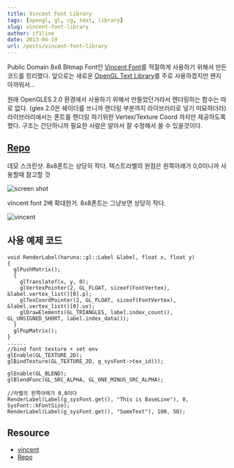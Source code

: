 ```yaml
---
title: Vincent Font Library
tags: [opengl, gl, cg, text, library]
slug: vincent-font-library
author: if1live
date: 2013-04-19
url: /posts/vincent-font-library
---
```

Public Domain 8x8 Bitmap Font인 [Vincent Font][vincent]를 적절하게 사용하기 위해서 만든 코드를 정리했다.
앞으로는 새로운 [OpenGL Text Library]({filename}opengl-text-library.md)를 주로 사용하겠지만 왠지 아까워서...

원래 OpenGLES 2.0 환경에서 사용하기 위해서 만들었던거라서 렌더링하는 함수는 따로 없다. (gles 2.0은 쉐이더를 쓰니까 렌더링 부분까지 라이브러리로 넣기 미묘하더라)
라이브러리에서는 폰트를 렌더링 하기위한 Vertex/Texture Coord 까지만 제공하도록했다. 구조는 간단하니까 필요한 사람은 알아서 잘 수정해서 쓸 수 있을것이다.

<!--adsense-->

## [Repo][repo]

데모 스크린샷. 8x8폰트는 상당히 작다.
텍스트라벨의 원점은 왼쪽아래가 0,0이니까 사용할때 참고할 것

![screen shot]({attach}vincent-font-library/screenshot.png)

vincent font 2배 확대한거. 8x8폰트는 그냥보면 상당히 작다.

![vincent]({attach}vincent-font-library/vincent.png)

## 사용 예제 코드
```
void RenderLabel(haruna::gl::Label &label, float x, float y)
{
  glPushMatrix();
  {
    glTranslatef(x, y, 0);
    glVertexPointer(2, GL_FLOAT, sizeof(FontVertex), &label.vertex_list()[0].p);
    glTexCoordPointer(2, GL_FLOAT, sizeof(FontVertex), &label.vertex_list()[0].uv);
    glDrawElements(GL_TRIANGLES, label.index_count(), GL_UNSIGNED_SHORT, label.index_data());
  }
  glPopMatrix();
}
......
//bind font texture + set env
glEnable(GL_TEXTURE_2D);
glBindTexture(GL_TEXTURE_2D, g_sysFont->tex_id());

glEnable(GL_BLEND);
glBlendFunc(GL_SRC_ALPHA, GL_ONE_MINUS_SRC_ALPHA);

//라벨의 왼쪽아래가 0,0이다
RenderLabel(Label(g_sysFont.get(), "This is BaseLine"), 0, SysFont::kFontSize);
RenderLabel(Label(g_sysFont.get(), "SomeText"), 100, 50);

```

## Resource
* [vincent][vincent]
* [Repo][repo]

[vincent]: http://forum.osdev.org/viewtopic.php?f=2&t=22033
[repo]: https://github.com/if1live/libsora.so-src/tree/master/vincent_font
